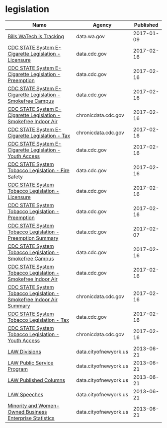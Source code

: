 # legislation

Name | Agency | Published
---- | ---- | ---------
[Bills WaTech is Tracking](../datasets/qqak-79dr.md) | data.wa.gov | 2017-01-09
[CDC STATE System E-Cigarette Legislation - Licensure](../datasets/ne52-uraz.md) | data.cdc.gov | 2017-02-16
[CDC STATE System E-Cigarette Legislation - Preemption](../datasets/piju-vf3p.md) | data.cdc.gov | 2017-02-16
[CDC STATE System E-Cigarette Legislation - Smokefree Campus](../datasets/itia-u6fu.md) | data.cdc.gov | 2017-02-16
[CDC STATE System E-Cigarette Legislation - Smokefree Indoor Air](../datasets/wan8-w4er.md) | chronicdata.cdc.gov | 2017-02-16
[CDC STATE System E-Cigarette Legislation - Tax](../datasets/kwbr-syv2.md) | chronicdata.cdc.gov | 2017-02-16
[CDC STATE System E-Cigarette Legislation - Youth Access](../datasets/8zea-kwnt.md) | data.cdc.gov | 2017-02-16
[CDC STATE System Tobacco Legislation - Fire Safety](../datasets/isz8-idbx.md) | data.cdc.gov | 2017-02-16
[CDC STATE System Tobacco Legislation - Licensure](../datasets/eb4y-d4ic.md) | data.cdc.gov | 2017-02-16
[CDC STATE System Tobacco Legislation - Preemption](../datasets/xsta-sbh5.md) | data.cdc.gov | 2017-02-16
[CDC STATE System Tobacco Legislation - Preemption Summary](../datasets/hj2x-85ya.md) | data.cdc.gov | 2017-02-07
[CDC STATE System Tobacco Legislation - Smokefree Campus](../datasets/yhkp-cczf.md) | data.cdc.gov | 2017-02-16
[CDC STATE System Tobacco Legislation - Smokefree Indoor Air](../datasets/32fd-hyzc.md) | data.cdc.gov | 2017-02-16
[CDC STATE System Tobacco Legislation - Smokefree Indoor Air Summary](../datasets/2snk-eav4.md) | chronicdata.cdc.gov | 2017-02-16
[CDC STATE System Tobacco Legislation - Tax](../datasets/2dwv-vfam.md) | data.cdc.gov | 2017-02-16
[CDC STATE System Tobacco Legislation - Youth Access](../datasets/hgv5-3wrn.md) | chronicdata.cdc.gov | 2017-02-16
[LAW Divisions](../datasets/4se9-mk53.md) | data.cityofnewyork.us | 2013-06-21
[LAW Public Service Program](../datasets/yk6f-pa7p.md) | data.cityofnewyork.us | 2013-06-21
[LAW Published Columns](../datasets/d84z-5kap.md) | data.cityofnewyork.us | 2013-06-21
[LAW Speeches](../datasets/g7ir-4pf8.md) | data.cityofnewyork.us | 2013-06-21
[Minority and Women-Owned Business Enterprise Statistics](../datasets/svyi-maaj.md) | data.cityofnewyork.us | 2013-06-21

